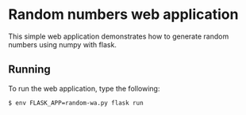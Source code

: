 # Random numbers web application

This simple web application demonstrates how to generate random numbers using numpy with flask.

## Running

To run the web application, type the following:

```bash
$ env FLASK_APP=random-wa.py flask run
```